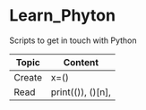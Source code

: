 # Learn_Phyton
Scripts to get in touch with Python

|Topic|Content  |
|--|--|
| Create |x=()  |
| Read | print(()), ()[n], |
